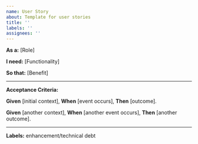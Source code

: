 ```yaml
---
name: User Story
about: Template for user stories
title: ''
labels: ''
assignees: ''
---
```


**As a:** [Role]

**I need:** [Functionality]

**So that:** [Benefit]

---

**Acceptance Criteria:**

**Given** [initial context], **When** [event occurs], **Then** [outcome].

**Given** [another context], **When** [another event occurs], **Then** [another outcome].

---

**Labels:**
enhancement/technical debt